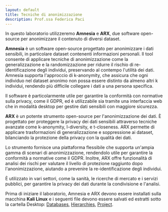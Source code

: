 ```yaml
---
layout: default
title: Tecniche di anonimizzazione
description: Prof.ssa Federica Paci
---
```


In questo laboratorio utilizzeremo **Amnesia** e **ARX**, due software open-source per anonimizzare il contenuto di diversi dataset. 

**Amnesia** è un software open-source progettato per anonimizzare i dati sensibili, in particolare dataset contenenti informazioni personali. Il tool consente di applicare tecniche di anonimizzazione come la generalizzazione e la randomizzazione per ridurre il rischio di re-identificazione degli individui, preservando al contempo l'utilità dei dati. Amnesia supporta l'approccio di k-anonymity, che assicura che ogni individuo nel dataset anonimo non possa essere distinto da almeno altri k individui, rendendo più difficile collegare i dati a una persona specifica.

Il software è particolarmente utile per garantire la conformità con normative sulla privacy, come il GDPR, ed è utilizzabile sia tramite una interfaccia web che in modalità desktop per gestire dati sensibili con maggiore sicurezza.

**ARX** è un potente strumento open-source per l'anonimizzazione dei dati. È progettato per proteggere la privacy dei dati sensibili attraverso tecniche avanzate come k-anonymity, l-diversity, e t-closeness. ARX permette di applicare trasformazioni di generalizzazione e soppressione ai dataset, bilanciando la protezione della privacy con la qualità dei dati.

Lo strumento fornisce una piattaforma flessibile che supporta un'ampia gamma di scenari di anonimizzazione, rendendolo utile per garantire la conformità a normative come il GDPR. Inoltre, ARX offre funzionalità di analisi dei rischi per valutare il livello di protezione raggiunto dopo l'anonimizzazione, aiutando a prevenire la re-identificazione degli individui.

È utilizzato in vari settori, come la sanità, le ricerche di mercato e i servizi pubblici, per garantire la privacy dei dati durante la condivisione e l'analisi.

Prima di iniziare il laboratorio, Amnesia e ARX devono essere installati sulla macchina **Kali Linux** e i seguenti file devono essere salvati ed estratti sotto la cartella Desktop: [Databases](Datasets.zip), [Hierarchies](IcdCodesPredefinedHierarchies.zip), [Project](example.deid).
